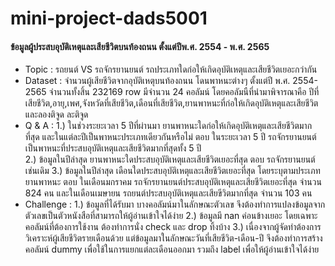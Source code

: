 # mini-project-dads5001
#### ข้อมูลผู้ประสบอุบัติเหตุและเสียชีวิตบนท้องถนน ตั้งแต่ปีพ.ศ. 2554 - พ.ศ. 2565 
- Topic : รถยนต์ VS รถจักรยานยนต์ รถประเภทใดก่อให้เกิดอุบัติเหตุและเสียชีวิตเยอะกว่ากัน 
- Dataset : จำนวนผู้เสียชีวิตจากอุบัติเหตุบนท้องถนน โดนพาหนะต่างๆ ตั้งแต่ปี พ.ศ. 2554-2565 จำนวนทั้งสิ้น 232169 row มีจำนวน 24 คอลัมน์ โดยคอลัมนืที่นำมาพิจารณาคือ ปีที่เสียชีวิต,อายุ,เพศ,จังหวัดที่เสียชีวิต,เดือนที่เสียชีวิต,ยานพาหนะที่ก่อให้เกิดอุบัติเหตุและเสียชีวิต และลองติจูด ละติจูด
- Q & A : 
1.) ในช่วงระยะเวลา 5 ปีที่ผ่านมา ยานพาหนะใดก่อให้เกิดอุบัติเหตุและเสียชีวิตมากที่สุด และในแต่ละปีเป็นพาหนะประเภทเดียวกันหรือไม่ 
ตอบ ในระยะเวลา 5 ปี รถจักรยานยนต์เป็นพาหนะที่ประสบอุบัติเหตุและเสียชีวิตมากที่สุดทั้ง 5 ปี                                                 
2.) ข้อมูลในปีล่าสุด ยานพาหนะใดประสบอุบัติเหตุและเสียชีวิตเยอะที่สุด 
ตอบ รถจักรยานยนต์เช่นเดิม
3.) ข้อมูลในปีล่าสุด เดือนใดประสบอุบัติเหตุและเสียชีวิตเยอะที่สุด โดยระบุตามประเภทยานพาหนะ
ตอบ ในเดือนมกราคม รถจักรยานยนต์ประสบอุบัติเหตุและเสียชีวิตเยอะที่สุด จำนวน 824 คน และในเดือนเมษายน รถยนต์ประสบอุบัติเหตุและเสียขีวิตมากที่สุด จำนวน 103 คน 
- Challenge : 
1.) ข้อมูลที่ได้รับมา บางคอลัมน์มาในลักษณะตัวเลข จึงต้องทำการแปลงข้อมูลจากตัวเลขเป็นตัวหนังสือที่สามารถให้ผู้อ่านเข้าใจได้ง่าย
2.) ข้อมูลมี nan ค่อนข้างเยอะ โดยเฉพาะคอลัมน์ที่ต้องการใช้งาน ต้องทำการนั่ง check และ drop ทิ้งบ้าง
3.) เนื่องจากผู้จัดทำต้องการวิเคราะห์ผู้เสียชีวิตรายเดือนด้วย แต่ข้อมูลมาในลักษณะวันที่เสียชีวิต-เดือน-ปี จึงต้องทำการสร้างคอลัมน์ dummy เพื่อใช้ในการแยกแต่ละเดือนออกมา รวมถึง label เพื่อให้ผู้อ่านเข้าใจได้ง่าย


